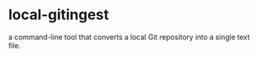 # local-gitingest
a command-line tool that converts a local Git repository into a single text file.
